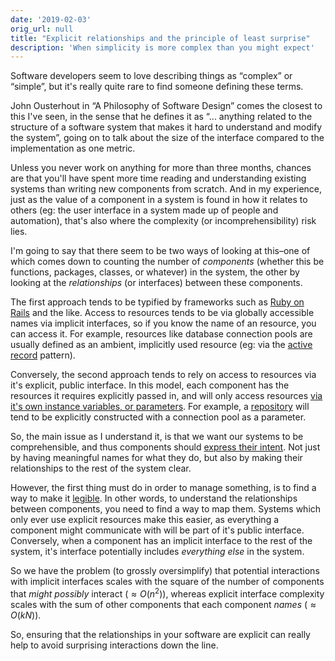 ```yaml
---
date: '2019-02-03'
orig_url: null
title: "Explicit relationships and the principle of least surprise"
description: 'When simplicity is more complex than you might expect'
---
```



Software developers seem to love describing things as “complex” or “simple”, but it's really quite rare to find someone defining these terms.<!--more-->

John Ousterhout in “A Philosophy of Software Design” comes the closest to this I've seen, in the sense that he defines it as “... anything related to the structure of a software system that makes it hard to understand and modify the system”, going on to talk about the size of the interface compared to the implementation as one metric.

Unless you never work on anything for more than three months, chances are that you'll have spent more time reading and understanding existing systems than writing new components from scratch. And in my experience, just as the value of a component in a system is found in how it relates to others (eg: the user interface in a system made up of people and automation), that's also where the complexity (or incomprehensibility) risk lies.

I'm going to say that there seem to be two ways of looking at this–one of which comes down to counting the number of *components* (whether this be functions, packages, classes, or whatever) in the system, the other by looking at the *relationships* (or interfaces) between these components.

The first approach tends to be typified by frameworks such as [Ruby on Rails](https://rubyonrails.org/) and the like. Access to resources tends to be via globally accessible names via implicit interfaces, so if you know the name of an resource, you can access it. For example, resources like database connection pools are usually defined as an ambient, implicitly used resource (eg: via the [active record](https://martinfowler.com/eaaCatalog/activeRecord.html) pattern).

Conversely, the second approach tends to rely on access to resources via it's explicit, public interface. In this model, each component has the resources it requires explicitly passed in, and will only access resources [via it's own instance variables, or parameters](https://en.wikipedia.org/wiki/Law_of_Demeter). For example, a [repository](https://martinfowler.com/eaaCatalog/repository.html) will tend to be explicitly constructed with a connection pool as a parameter.

So, the main issue as I understand it, is that we want our systems to be comprehensible, and thus components should [express their intent](https://blog.jbrains.ca/permalink/the-four-elements-of-simple-design). Not just by having meaningful names for what they do, but also by making their relationships to the rest of the system clear.

However, the first thing must do in order to manage something, is to find a way to make it [legible](https://www.ribbonfarm.com/2010/07/26/a-big-little-idea-called-legibility/). In other words, to understand the relationships between components, you need to find a way to map them. Systems which only ever use explicit resources make this easier, as everything a component might communicate with will be part of it's public interface. Conversely, when a component has an implicit interface to the rest of the system, it's interface potentially includes _everything else_ in the system.

So we have the problem  (to grossly oversimplify) that potential interactions with implicit interfaces scales with the square of the number of components that *might possibly* interact ($\approx{O(n^2)}$), whereas explicit interface complexity scales with the sum of other components that each component *names* ($\approx{O(kN)}$).

So, ensuring that the relationships in your software are explicit can really help to avoid surprising interactions down the line.